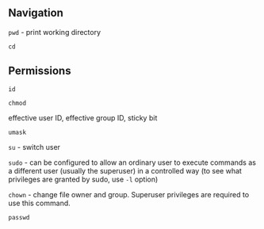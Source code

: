 ## Navigation

`pwd` - print working directory

`cd`

## Permissions

`id`

`chmod`

effective user ID, effective group ID, sticky bit

`umask`

`su` - switch user

`sudo` - can be configured to allow an ordinary user to execute commands as a different user (usually the superuser) in a controlled way (to see what privileges are granted by sudo, use `-l` option)

`chown` - change file owner and group. Superuser privileges are required to use this command.

`passwd`

